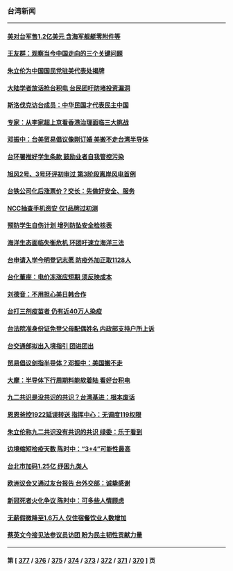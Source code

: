 ### 台湾新闻
---
#### [美对台军售1.2亿美元 含海军舰艇零附件等](../../pages/ncid1349361/n13755533.md) 
#### [王友群：观察当今中国走向的三个关键问题](../../pages/ncid1349361/n13755428.md) 
#### [朱立伦为中国国民党驻美代表处揭牌](../../pages/ncid1349361/n13755453.md) 
#### [大陆学者放话抢台积电 台民团吁防堵投资漏洞](../../pages/ncid1349361/n13755001.md) 
#### [斯洛伐克访台成员：中华民国才代表民主中国](../../pages/ncid1349361/n13755005.md) 
#### [专家：从李家超上京看香港治理面临三大挑战](../../pages/ncid1349361/n13754991.md) 
#### [邓振中：台美贸易倡议像刚订婚 美搬不走台湾半导体](../../pages/ncid1349361/n13755023.md) 
#### [台环署推好学生条款 鼓励业者自我管控污染](../../pages/ncid1349361/n13755090.md) 
#### [旭风2号、3号环评初审过 第3阶段离岸风电首例](../../pages/ncid1349361/n13755070.md) 
#### [台铁公司化后涨票价？交长：先做好安全、服务](../../pages/ncid1349361/n13755092.md) 
#### [NCC抽查手机资安 仅1品牌过初测](../../pages/ncid1349361/n13755089.md) 
#### [预防学生自伤计划 增列防坠安全检核表](../../pages/ncid1349361/n13755088.md) 
#### [海洋生态面临失衡危机 环团吁速立海洋三法](../../pages/ncid1349361/n13755086.md) 
#### [台申请入学今明登记志愿 防疫外加正取1128人](../../pages/ncid1349361/n13755093.md) 
#### [台化董座：电价冻涨应短期 须反映成本](../../pages/ncid1349361/n13755003.md) 
#### [刘德音：不用担心美日韩合作](../../pages/ncid1349361/n13755026.md) 
#### [台打三剂疫苗者 仍有近40万人染疫](../../pages/ncid1349361/n13755057.md) 
#### [台法院准身份证免登父母配偶姓名 内政部支持户所上诉](../../pages/ncid1349361/n13754984.md) 
#### [台交通部拟出入境指引 团进团出](../../pages/ncid1349361/n13754982.md) 
#### [贸易倡议剑指半导体？邓振中：美国搬不走](../../pages/ncid1349361/n13755024.md) 
#### [大摩：半导体下行周期料能软着陆 看好台积电](../../pages/ncid1349361/n13755028.md) 
#### [九二共识是没共识的共识？台湾基进：根本废话](../../pages/ncid1349361/n13755029.md) 
#### [恩恩爸控1922延误转送 指挥中心：无调度119权限](../../pages/ncid1349361/n13754981.md) 
#### [朱立伦称九二共识没有共识的共识 绿委：乐于看到](../../pages/ncid1349361/n13754979.md) 
#### [边境缩短检疫天数 陈时中：“3+4”可能性最高](../../pages/ncid1349361/n13754978.md) 
#### [台北市加码1.25亿 纾困九类人](../../pages/ncid1349361/n13754973.md) 
#### [欧洲议会又通过友台报告 台外交部：诚挚感谢](../../pages/ncid1349361/n13754974.md) 
#### [新冠死者火化争议 陈时中：可多些人情顾虑](../../pages/ncid1349361/n13754972.md) 
#### [无薪假微降至1.6万人 仅住宿餐饮业人数增加](../../pages/ncid1349361/n13754990.md) 
#### [蔡英文今接见法参议员访团 盼为民主韧性贡献力量](../../pages/ncid1349361/n13754976.md) 

---
#### 第 [ [377](./377.md) / [376](./376.md) / [375](./375.md) / [374](./374.md) / [373](./373.md) / [372](./372.md) / [371](./371.md) / [370](./370.md) ] 页
